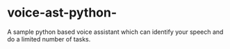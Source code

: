 # voice-ast-python-
A sample python based voice assistant which can identify your speech and do a limited number of tasks.
